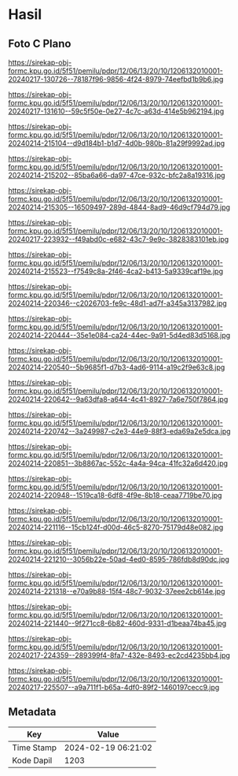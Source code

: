 # Hasil

## Foto C Plano

https://sirekap-obj-formc.kpu.go.id/5f51/pemilu/pdpr/12/06/13/20/10/1206132010001-20240217-130726--78187f96-9856-4f24-8979-74eefbd1b9b6.jpg

https://sirekap-obj-formc.kpu.go.id/5f51/pemilu/pdpr/12/06/13/20/10/1206132010001-20240217-131610--59c5f50e-0e27-4c7c-a63d-414e5b962194.jpg

https://sirekap-obj-formc.kpu.go.id/5f51/pemilu/pdpr/12/06/13/20/10/1206132010001-20240214-215104--d9d184b1-b1d7-4d0b-980b-81a29f9992ad.jpg

https://sirekap-obj-formc.kpu.go.id/5f51/pemilu/pdpr/12/06/13/20/10/1206132010001-20240214-215202--85ba6a66-da97-47ce-932c-bfc2a8a19316.jpg

https://sirekap-obj-formc.kpu.go.id/5f51/pemilu/pdpr/12/06/13/20/10/1206132010001-20240214-215305--16509497-289d-4844-8ad9-46d9cf794d79.jpg

https://sirekap-obj-formc.kpu.go.id/5f51/pemilu/pdpr/12/06/13/20/10/1206132010001-20240217-223932--f49abd0c-e682-43c7-9e9c-3828383101eb.jpg

https://sirekap-obj-formc.kpu.go.id/5f51/pemilu/pdpr/12/06/13/20/10/1206132010001-20240214-215523--f7549c8a-2f46-4ca2-b413-5a9339caf19e.jpg

https://sirekap-obj-formc.kpu.go.id/5f51/pemilu/pdpr/12/06/13/20/10/1206132010001-20240214-220346--c2026703-fe9c-48d1-ad7f-a345a3137982.jpg

https://sirekap-obj-formc.kpu.go.id/5f51/pemilu/pdpr/12/06/13/20/10/1206132010001-20240214-220444--35e1e084-ca24-44ec-9a91-5d4ed83d5168.jpg

https://sirekap-obj-formc.kpu.go.id/5f51/pemilu/pdpr/12/06/13/20/10/1206132010001-20240214-220540--5b9685f1-d7b3-4ad6-9114-a19c2f9e63c8.jpg

https://sirekap-obj-formc.kpu.go.id/5f51/pemilu/pdpr/12/06/13/20/10/1206132010001-20240214-220642--9a63dfa8-a644-4c41-8927-7a6e750f7864.jpg

https://sirekap-obj-formc.kpu.go.id/5f51/pemilu/pdpr/12/06/13/20/10/1206132010001-20240214-220742--3a249987-c2e3-44e9-88f3-eda69a2e5dca.jpg

https://sirekap-obj-formc.kpu.go.id/5f51/pemilu/pdpr/12/06/13/20/10/1206132010001-20240214-220851--3b8867ac-552c-4a4a-94ca-41fc32a6d420.jpg

https://sirekap-obj-formc.kpu.go.id/5f51/pemilu/pdpr/12/06/13/20/10/1206132010001-20240214-220948--1519ca18-6df8-4f9e-8b18-ceaa7719be70.jpg

https://sirekap-obj-formc.kpu.go.id/5f51/pemilu/pdpr/12/06/13/20/10/1206132010001-20240214-221116--15cb124f-d00d-46c5-8270-75179d48e082.jpg

https://sirekap-obj-formc.kpu.go.id/5f51/pemilu/pdpr/12/06/13/20/10/1206132010001-20240214-221210--3056b22e-50ad-4ed0-8595-786fdb8d90dc.jpg

https://sirekap-obj-formc.kpu.go.id/5f51/pemilu/pdpr/12/06/13/20/10/1206132010001-20240214-221318--e70a9b88-15f4-48c7-9032-37eee2cb614e.jpg

https://sirekap-obj-formc.kpu.go.id/5f51/pemilu/pdpr/12/06/13/20/10/1206132010001-20240214-221440--9f271cc8-6b82-460d-9331-d1beaa74ba45.jpg

https://sirekap-obj-formc.kpu.go.id/5f51/pemilu/pdpr/12/06/13/20/10/1206132010001-20240217-224359--289399f4-8fa7-432e-8493-ec2cd4235bb4.jpg

https://sirekap-obj-formc.kpu.go.id/5f51/pemilu/pdpr/12/06/13/20/10/1206132010001-20240217-225507--a9a711f1-b65a-4df0-89f2-1460197cecc9.jpg


## Metadata

| Key        | Value               |
| ---------- | ------------------- |
| Time Stamp | 2024-02-19 06:21:02 |
| Kode Dapil | 1203                |



